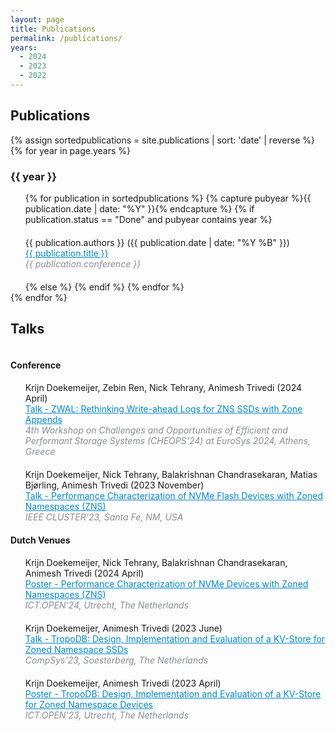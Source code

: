 ```yaml
---
layout: page
title: Publications
permalink: /publications/
years:
  - 2024
  - 2023
  - 2022
---
```

<link rel="icon" href="{{ "./favicon-32x32.png" | relative_url }}" type="image/x-icon">

<h2> Publications </h2>

<ul style="list-style: none; padding-left: 0;display:table-row;">
  {% assign sortedpublications = site.publications | sort: 'date' | reverse %}
  {% for year in page.years %}
    <h3> {{ year }} </h3>
    <ul style="list-style-type: none;">
    {% for publication in sortedpublications %}
        {% capture pubyear %}{{ publication.date | date: "%Y" }}{% endcapture %}
        {% if publication.status == "Done" and  pubyear contains year %}
        <li style="margin-top: 20px; margin-bottom: 20px;">
          {{ publication.authors }} ({{ publication.date | date: "%Y %B" }})<br>
          <a href="{{ publication.url }}" style="color:#0089cf">{{ publication.title }}</a> <br>
          <i style="color:#868e96">{{ publication.conference }}</i> <br>
        </li>
        {% else %}
        {% endif %}
    {% endfor %}
    </ul>
  {% endfor %}
</ul>

<h2> Talks </h2>

<ul style="list-style: none; padding-left: 0;display:table-row;">

<h4> Conference </h4>
<ul style="list-style-type: none;">

  <li style="margin-top: 0px; margin-bottom: 20px;">
    Krijn Doekemeijer, Zebin Ren, Nick Tehrany, Animesh Trivedi (2024 April)<br>
    <a href="{{ site.url }}/downloads/talk_zwal_2024.pdf" style="color:#0089cf">Talk - ZWAL: Rethinking Write-ahead Logs for ZNS SSDs with Zone Appends</a><br>
    <i style="color:#868e96">4th Workshop on Challenges and Opportunities of Efficient and Performant Storage Systems (CHEOPS'24) at EuroSys 2024, Athens, Greece</i> <br>
  </li>

  <li style="margin-top: 0px; margin-bottom: 20px;">
    Krijn Doekemeijer, Nick Tehrany, Balakrishnan Chandrasekaran, Matias Bjørling, Animesh Trivedi (2023 November)<br>
    <a href="{{ site.url }}/downloads/talk_cluster_2023.pdf" style="color:#0089cf">Talk - Performance Characterization of NVMe Flash Devices with Zoned Namespaces (ZNS)</a><br>
    <i style="color:#868e96">IEEE CLUSTER'23, Santa Fe, NM, USA</i> <br>
  </li>
</ul>

<h4> Dutch Venues </h4>
<ul style="list-style-type: none;">

  <li style="margin-top: 0px; margin-bottom: 20px;">
    Krijn Doekemeijer, Nick Tehrany, Balakrishnan Chandrasekaran, Animesh Trivedi (2024 April)<br>
    <a href="{{ site.url }}/downloads/poster_ictopen_2024.pdf" style="color:#0089cf">Poster - Performance Characterization of NVMe Devices with Zoned Namespaces (ZNS)</a><br>
    <i style="color:#868e96">ICT.OPEN'24, Utrecht, The Netherlands</i> <br>
  </li>

  <li style="margin-top: 20px; margin-bottom: 20px;">
    Krijn Doekemeijer, Animesh Trivedi (2023 June)<br>
    <a href="{{ site.url }}/downloads/talk_compsys_2023.pdf" style="color:#0089cf">Talk - TropoDB: Design, Implementation and Evaluation of a KV-Store for Zoned Namespace SSDs</a><br>
    <i style="color:#868e96">CompSys'23, Soesterberg, The Netherlands</i> <br>
  </li>

  <li style="margin-top: 20px; margin-bottom: 20px;">
    Krijn Doekemeijer, Animesh Trivedi (2023 April)<br>
    <a href="{{ site.url }}/downloads/poster_ictopen_2023.pdf" style="color:#0089cf">Poster - TropoDB: Design, Implementation and Evaluation of a KV-Store for Zoned Namespace Devices</a><br>
    <i style="color:#868e96">ICT.OPEN'23, Utrecht, The Netherlands</i> <br>
  </li>
</ul>
</ul>
